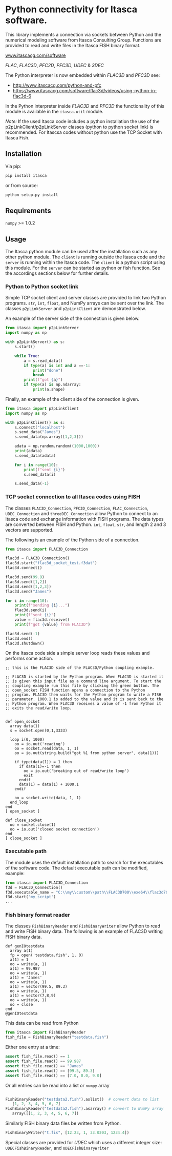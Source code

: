 # Python connectivity for Itasca software.

This library implements a connection via sockets between Python and
the numerical modeling software from Itasca Consulting Group.
Functions are provided to read and write files in the Itasca FISH
binary format.

www.itascacg.com/software

*FLAC*, *FLAC3D*, *PFC2D*, *PFC3D*, *UDEC* & *3DEC*

The Python interpreter is now embedded within *FLAC3D* and *PFC3D* see:
 - http://www.itascacg.com/python-and-pfc
 - https://www.itascacg.com/software/flac3d/videos/using-python-in-flac3d-6
 
In the Python interpreter inside *FLAC3D* and *PFC3D* the functionality of this module is
available in the `itasca.util` module.


*Note:* If the used Itasca code includes a python installation the use of the p2pLinkClient/p2pLinkServer classes (python to python socket link) is recommended. For Itascsa codes without python use the TCP Socket with Itasca Fish.

## Installation

Via pip:

```python
pip install itasca
```

or from source:
```python
python setup.py install
```

## Requirements

`numpy` >= 1.0.2

## Usage

The Itasca python module can be used after the installation such as any other 
python module. The `client` is running outside the Itasca code and the `server`
is running within the Itasca code. The `client` is a python script using this 
module. For the `server` can be started as python or fish function. See the 
accordings sections below for further details.

### Python to Python socket link

Simple TCP socket client and server classes are provided to link two
Python programs. `str`, `int`, `float`, and NumPy arrays can be sent
over the link. The classes `p2pLinkServer` and `p2pLinkClient` are
demonstrated below.

An example of the server side of the connection is given below.

```python
from itasca import p2pLinkServer
import numpy as np

with p2pLinkServer() as s:
    s.start()

    while True:
        a = s.read_data()
        if type(a) is int and a ==-1:
            print("done")
            break
        print(f"got {a}")
        if type(a) is np.ndarray:
            print(a.shape)
```

Finally, an example of the client side of the connection is given.

```python
from itasca import p2pLinkClient
import numpy as np

with p2pLinkClient() as s:
    s.connect("localhost")
    s.send_data("James")
    s.send_data(np.array([1,2,3]))

    adata = np.random.random((1000,1000))
    print(adata)
    s.send_data(adata)

    for i in range(10):
        print(f"sent {i}")
        s.send_data(i)

    s.send_data(-1)
```

### TCP socket connection to all Itasca codes using FISH

The classes `FLAC3D_Connection`, `PFC3D_Connection`,
`FLAC_Connection`, `UDEC_Connection` and `threeDEC_Connection` allow
Python to connect to an Itasca code and exchange information with FISH
programs. The data types are converted between FISH and Python. `int`,
`float`, `str`, and length 2 and 3 vectors are supported.

The following is an example of the Python side of a connection.

```python
from itasca import FLAC3D_Connection

flac3d = FLAC3D_Connection()
flac3d.start("flac3d_socket_test.f3dat")
flac3d.connect()

flac3d.send(99.9)
flac3d.send([1,2])
flac3d.send([1,2,3])
flac3d.send("James")

for i in range(10):
    print(f"sending {i}...")
    flac3d.send(i)
    print(f"sent {i}")
    value = flac3d.receive()
    print(f"got {value} from FLAC3D")

flac3d.send(-1)
flac3d.end()
flac3d.shutdown()
```

On the Itasca code side a simple server loop reads these values and
performs some action.

```
;; this is the FLAC3D side of the FLAC3D/Python coupling example.

;; FLAC3D is started by the Python program. When FLAC3D is started it
;; is given this input file as a command line argument. To start the
;; coupling example run this file by clicking the green button. The
;; open_socket FISH function opens a connection to the Python
;; program. FLAC3D then waits for the Python program to write a FISH
;; parameter. 1000.1 is added to the value and it is sent back to the
;; Python program. When FLAC3D receives a value of -1 from Python it
;; exits the read/write loop.


def open_socket
  array data(1)
  s = socket.open(0,1,3333)

  loop i(0, 1000)
    oo = io.out('reading')
    oo = socket.read(data, 1, 1)
    oo = io.out(string.build("got %1 from python server", data(1)))

    if type(data(1)) = 1 then
      if data(1)=-1 then
        oo = io.out('breaking out of read/write loop')
        exit
      endif
      data(1) = data(1) + 1000.1
    endif

    oo = socket.write(data, 1, 1)
  end_loop
end
[ open_socket ]

def close_socket
  oo = socket.close(1)
  oo = io.out('closed socket connection')
end
[ close_socket ]
```

### Executable path 

The module uses the default installation path to search for the executables of 
the software code. The default executable path can be modified, example: 

```python 
from itasca import FLAC3D_Connection
f3d = FLAC3D_Connection()
f3d.executable_name = "C:\\my\\custom\\path\\FLAC3D700\\exe64\\flac3d700_gui.exe"
f3d.start('my_script')
... 
```

### Fish binary format reader

The classes `FishBinaryReader` and `FishBinaryWriter` allow Python to
read and write FISH binary data. The following is an example of FLAC3D
writing FISH binary data.

```
def genIOtestdata
  array a(1)
  fp = open('testdata.fish', 1, 0)
  a(1) = 1
  oo = write(a, 1)
  a(1) = 99.987
  oo = write(a, 1)
  a(1) = 'James'
  oo = write(a, 1)
  a(1) = vector(99.5, 89.3)
  oo = write(a, 1)
  a(1) = vector(7,8,9)
  oo = write(a, 1)
  oo = close
end
@genIOtestdata
```

This data can be read from Python

```python
from itasca import FishBinaryReader
fish_file = FishBinaryReader("testdata.fish")
```

Either one entry at a time:

```python
assert fish_file.read() == 1
assert fish_file.read() == 99.987
assert fish_file.read() == "James"
assert fish_file.read() == [99.5, 89.3]
assert fish_file.read() == [7.0, 8.0, 9.0]
```
Or all entries can be read into a list or `numpy` array

```python

FishBinaryReader("testdata2.fish").aslist()  # convert data to list
   [1, 2, 3, 4, 5, 6, 7]
FishBinaryReader("testdata2.fish").asarray() # convert to NumPy array
   array([[1, 2, 3, 4, 5, 6, 7])
```

Similarly FISH binary data files be written from Python.

```python
FishBinaryWriter("t.fis", [12.23, 1, 33.0203, 1234.4])
```

Special classes are provided for *UDEC* which uses a different integer
size: `UDECFishBinaryReader`, and `UDECFishBinaryWriter`

